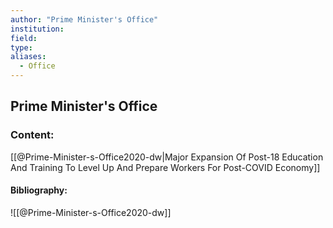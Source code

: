 ```yaml
---
author: "Prime Minister's Office"
institution:
field:
type:
aliases:
  - Office
---
```


## Prime Minister's Office

### Content:
[[@Prime-Minister-s-Office2020-dw|Major Expansion Of Post-18 Education And Training To Level Up And Prepare Workers For Post-COVID Economy]]

#### Bibliography:

![[@Prime-Minister-s-Office2020-dw]]